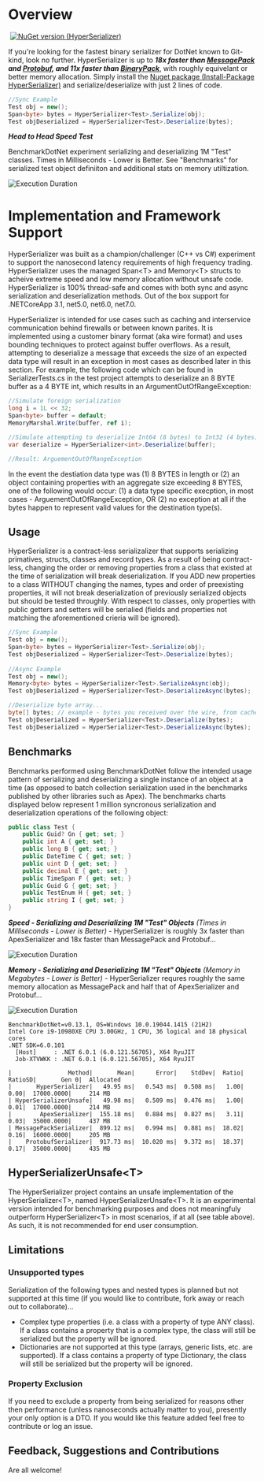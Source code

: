 # Overview
![]()
[![NuGet version (HyperSerializer)](https://img.shields.io/badge/nuget-v1.0.14-blue?style=flat-square)](https://www.nuget.org/packages/HyperSerializer/)

If you're looking for the fastest binary serializer for DotNet known to Git-kind, look no further.  HyperSerializer is up to ***18x faster than [MessagePack](https://github.com/neuecc/MessagePack-CSharp) and [Protobuf](https://github.com/protocolbuffers/protobuf), and 11x faster than [BinaryPack](https://github.com/Sergio0694/BinaryPack)***, with roughly equivelant or better memory allocation. Simply install the [Nuget package (Install-Package HyperSerializer)](https://www.nuget.org/packages/HyperSerializer/) and serialize/deserialize with just 2 lines of code.

```csharp
//Sync Example
Test obj = new();
Span<byte> bytes = HyperSerializer<Test>.Serialize(obj);
Test objDeserialized = HyperSerializer<Test>.Deserialize(bytes);
```
***Head to Head Speed Test***

BenchmarkDotNet experiment serializing and deserializing 1M "Test" classes. Times in Milliseconds - Lower is Better.  See "Benchmarks" for serialized test object definiiton and additional stats on memory utiltization.

![Execution Duration](http://raw.githubusercontent.com/Hyperlnq/HyperSerializer/main/BenchmarkAssets/Time.png)
 
# Implementation and Framework Support
HyperSerializer was built as a champion/challenger (C++ vs C#) experiment to support the nanosecond latency requirements of high frequency trading.  HyperSerializer uses the managed Span\<T\> and Memory\<T\> structs to acheive extreme speed and low memory allocation without unsafe code.  HyperSerializer is 100% thread-safe and comes with both sync and async serialization and deserialization methods.  Out of the box support for .NETCoreApp 3.1, net5.0, net6.0, net7.0.
    
HyperSerializer is intended for use cases such as caching and interservice communication behind firewalls or between known parites.  It is implemented using a customer binary format (aka wire format) and uses bounding techniques to protect against buffer overflows.  As a result, attempting to deserialize a message that exceeds the size of an expected data type will result in an exception in most cases as described later in this section.  For example, the following code which can be found in SerializerTests.cs in the test project attempts to deserialize an 8 BYTE buffer as a 4 BYTE int, which results in an ArgumentOutOfRangeException:

```csharp
//Simulate foreign serialization
long i = 1L << 32;
Span<byte> buffer = default;
MemoryMarshal.Write(buffer, ref i);

//Simulate attempting to deserialize Int64 (8 bytes) to Int32 (4 bytes)
var deserialize = HyperSerializer<int>.Deserialize(buffer);

//Result: ArguementOutOfRangeException
```
In the event the destiation data type was (1) 8 BYTES in length or (2) an object containing properties with an aggregate size exceeding 8 BYTES, one of the following would occur: (1) a data type specific execption, in most cases - ArguementOutOfRangeException, OR (2) no exception at all if the bytes happen to represent valid values for the destination type(s).

## Usage
HyperSerializer is a contract-less serializalizer that supports serializing primatives, structs, classes and record types.  As a result of being contract-less, changing the order or removing properties from a class that existed at the time of serialization will break deserialization.  If you ADD new properties to a class WITHOUT changing the names, types and order of preexisting properties, it will not break deserialization of previously serialized objects but should be tested throughly.  With respect to classes, only properties with public getters and setters will be serialied (fields and properties not matching the aforementioned crieria will be ignored).

```csharp
//Sync Example
Test obj = new();
Span<byte> bytes = HyperSerializer<Test>.Serialize(obj);
Test objDeserialized = HyperSerializer<Test>.Deserialize(bytes);
    
//Async Example
Test obj = new();
Memory<byte> bytes = HyperSerializer<Test>.SerializeAsync(obj);
Test objDeserialized = HyperSerializer<Test>.DeserializeAsync(bytes);

//Deserialize byte array...
byte[] bytes; // example - bytes you received over the wire, from cache etc...
Test objDeserialized = HyperSerializer<Test>.Deserialize(bytes);
Test objDeserialized = HyperSerializer<Test>.DeserializeAsync(bytes);
```
## Benchmarks
Benchmarks performed using BenchmarkDotNet follow the intended usage pattern of serializing and deserializing a single instance of an object at a time (as opposed to batch collection serialization used in the benchmarks published by other libraries such as Apex).  The benchmarks charts displayed below represent 1 million syncronous serialization and deserialization operations of the following object:

```csharp
public class Test {
    public Guid? Gn { get; set; }
    public int A { get; set; }
    public long B { get; set; }
    public DateTime C { get; set; }
    public uint D { get; set; }
    public decimal E { get; set; }
    public TimeSpan F { get; set; }
    public Guid G { get; set; }
    public TestEnum H { get; set; }
    public string I { get; set; }
}
```
***Speed - Serializing and Deserializing 1M "Test" Objects***
_(Times in Milliseconds - Lower is Better)_ - HyperSerializer is roughly 3x faster than ApexSerializer and 18x faster than MessagePack and Protobuf...

![Execution Duration](http://raw.githubusercontent.com/Hyperlnq/HyperSerializer/main/BenchmarkAssets/Time.png)

***Memory - Serializing and Deserializing 1M "Test" Objects***
_(Memory in Megabytes - Lower is Better)_ - HyperSerializer requres roughly the same memory allocation as MessagePack and half that of ApexSerializer and Protobuf...
    
![Execution Duration](http://raw.githubusercontent.com/Hyperlnq/HyperSerializer/main/BenchmarkAssets/Space.png)

```
BenchmarkDotNet=v0.13.1, OS=Windows 10.0.19044.1415 (21H2)
Intel Core i9-10980XE CPU 3.00GHz, 1 CPU, 36 logical and 18 physical cores
.NET SDK=6.0.101
  [Host]     : .NET 6.0.1 (6.0.121.56705), X64 RyuJIT
  Job-XTVWKK : .NET 6.0.1 (6.0.121.56705), X64 RyuJIT

|                Method|       Mean|      Error|    StdDev|  Ratio|  RatioSD|       Gen 0|  Allocated
|       HyperSerializer|   49.95 ms|   0.543 ms|  0.508 ms|   1.00|     0.00|  17000.0000|     214 MB
| HyperSerializerUnsafe|   49.98 ms|   0.509 ms|  0.476 ms|   1.00|     0.01|  17000.0000|     214 MB
|        ApexSerializer|  155.18 ms|   0.884 ms|  0.827 ms|   3.11|     0.03|  35000.0000|     437 MB
| MessagePackSerializer|  899.12 ms|   0.994 ms|  0.881 ms|  18.02|     0.16|  16000.0000|     205 MB
|    ProtobufSerializer|  917.73 ms|  10.020 ms|  9.372 ms|  18.37|     0.17|  35000.0000|     435 MB
```
## HyperSerializerUnsafe\<T\>
The HyperSerializer project contains an unsafe implementation of the HyperSerializer\<T\>, named HyperSerializerUnsafe\<T\>.  It is an experimental version intended for benchmarking purposes and does not meaningfuly outperform HyperSerializer\<T\> in most scenarios, if at all (see table above).  As such, it is not recommended for end user consumption.

## Limitations 
### Unsupported types
Serialization of the following types and nested types is planned but not supported at this time (if you would like to contribute, fork away or reach out to collaborate)...

- Complex type properties (i.e. a class with a property of type ANY class).  If a class contains a property that is a complex type, the class will still be serialized but the property will be ignored.
- Dictionaries are not supported at this type (arrays, generic lists, etc. are supported). If a class contains a property of type Dictionary, the class will still be serialized but the property will be ignored.

### Property Exclusion
If you need to exclude a property from being serialized for reasons other then performance (unless nanoseconds actually matter to you), presently your only option is a DTO.  If you would like this feature added feel free to contribute or log an issue.
    
## Feedback, Suggestions and Contributions
Are all welcome!
